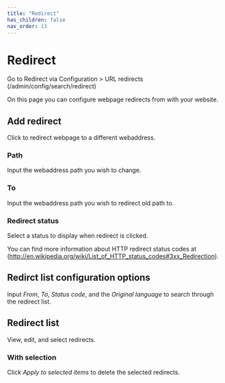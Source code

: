 ```yaml
---
title: "Redirect"
has_children: false
nav_order: 13
---
```


# Redirect

Go to Redirect via Configuration > URL redirects (/admin/config/search/redirect)

On this page you can configure webpage redirects from with your website.

## Add redirect

Click to redirect webpage to a different webaddress.

### Path

Input the webaddress path you wish to change.

### To

Input the webaddress path you wish to redirect old path to.

### Redirect status

Select a status to display when redirect is clicked.

You can find more information about HTTP redirect status codes at (http://en.wikipedia.org/wiki/List_of_HTTP_status_codes#3xx_Redirection).

## Redirct list configuration options

Input *From*, *To*, *Status code*, and the *Original language* to search through the redirect list.

## Redirect list

View, edit, and select redirects.

### With selection

Click *Apply to selected items* to delete the selected redirects.
